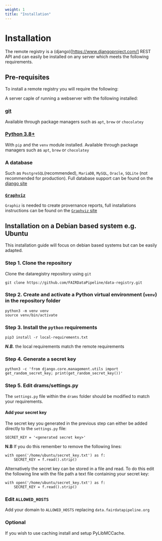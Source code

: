 ```yaml
---
weight: 1
title: "Installation"
---
```


# Installation
The remote registry is a (django)[https://www.djangoproject.com/] REST API and can easily be installed on any server which meets the following requirements.

## Pre-requisites
To install a remote registry you will require the following:

A server caple of running a webserver with the following installed:

### [git](https://git-scm.com/downloads)
Available through package managers such as `apt`, `brew` or `chocolatey`

### [Python 3.8+](https://www.python.org/downloads/)
With `pip` and the `venv` module installed.
Available through package managers such as `apt`, `brew` or `chocolatey`

### A database
Such as `PostgreSQL`(recommended), `MariaDB`, `MySQL`, `Oracle`, `SQLite` (not recommended for production). Full database support can be found on the [django site](https://docs.djangoproject.com/en/5.0/ref/databases/)

### [`Graphviz`](https://graphviz.org/)
`Graphiz` is needed to create provernance reports, full installations instructions can be found on the [`Graphviz` site](https://graphviz.org/download/)

## Installation on a Debian based system e.g. Ubuntu
This installation guide will focus on debian based systems but can be easily adapted.

### Step 1. Clone the repository
Clone the dataregistry repository using `git`

```
git clone https://github.com/FAIRDataPipeline/data-registry.git
```

### Step 2. Create and activate a Python virtual environment (`venv`) in the repository folder

```
python3 -m venv venv
source venv/bin/activate
```

### Step 3. Install the `python` requirements

```
pip3 install -r local-requirements.txt
```
***N.B.*** the local requirements match the remote requirements

### Step 4. Generate a secret key

```
python3 -c 'from django.core.management.utils import get_random_secret_key; print(get_random_secret_key())'
```

### Step 5. Edit drams/settings.py
The `settings.py` file within the `drams` folder should be modified to match your requirements.

#### Add your secret key
The secret key you generated in the previous step can either be added directly to the `settings.py` file:

```
SECRET_KEY = '<generated secret key>'
```
**N.B** If you do this remember to remove the following lines:
```
with open('/home/ubuntu/secret_key.txt') as f:
    SECRET_KEY = f.read().strip()
```

Alternatively the secret key can be stored in a file and read. To do this edit the following line with the file path a text file containing your secret key:
```
with open('/home/ubuntu/secret_key.txt') as f:
    SECRET_KEY = f.read().strip()
```

### Edit `ALLOWED_HOSTS`

Add your domain to `ALLOWED_HOSTS` replacing `data.fairdatapipeline.org`

### Optional

If you wish to use caching install and setup PyLibMCCache.